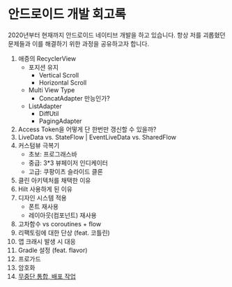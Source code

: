 # 안드로이드 개발 회고록
2020년부터 현재까지 안드로이드 네이티브 개발을 하고 있습니다. 항상 저를 괴롭혔던 문제들과 이를 해결하기 위한 과정을 공유하고자 합니다.
1. 애증의 RecyclerView
   - 포지션 유지
     - Vertical Scroll
     - Horizontal Scroll
   - Multi View Type
     - ConcatAdapter 만능인가?
   - ListAdapter
     - DiffUtil
     - PagingAdapter
2. Access Token을 어떻게 단 한번만 갱신할 수 있을까?
3. LiveData vs. StateFlow | EventLiveData vs. SharedFlow
4. 커스텀뷰 극복기
    - 초보: 프로그래스바
    - 중급: 3*3 뷰페이저 인디케이터
    - 고급: 쿠팡이츠 슬라이드 클론
5. 클린 아키텍처를 채택한 이유
6. Hilt 사용하게 된 이유
7. 디자인 시스템 적용
    - 폰트 재사용
    - 레이아웃(컴포넌트) 재사용
8. 고차함수 vs coroutines + flow
9. 리팩토링에 대한 단상 (feat. 코틀린)
10. 앱 크래시 발생 시 대응
11. Gradle 설정 (feat. flavor)
12. 프로가드
13. 암호화
14. [무중단 통합, 배포 작업](/infra/ci_cd/android-ci-cd.md)
